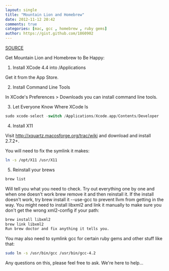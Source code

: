```yaml
---
layout: single
title: "Mountain Lion and Homebrew"
date: 2012-11-12 20:42
comments: true
categories: [mac, gcc , homebrew , ruby gems]
author: https://gist.github.com/1860902
---
```

[SOURCE](https://gist.github.com/1860902)

Get Mountain Lion and Homebrew to Be Happy:

1) Install XCode 4.4 into /Applications

Get it from the App Store.

2) Install Command Line Tools

In XCode's Preferences > Downloads you can install command line tools.

3) Let Everyone Know Where XCode Is

```c
sudo xcode-select -switch /Applications/Xcode.app/Contents/Developer
```

4) Install X11

Visit http://xquartz.macosforge.org/trac/wiki and download and install 2.7.2+.

You will need to fix the symlink it makes:

```sh
ln -s /opt/X11 /usr/X11
```

5) Reinstall your brews

```bash
brew list
```

Will tell you what you need to check. Try out everything one by one and when one doesn't work brew remove it and then reinstall it. If the install doesn't work, try brew install it --use-gcc to prevent llvm from getting in the way.
You might need to install libxml2 and link it manually to make sure you don't get the wrong xml2-config if your path:

```bash
brew install libxml2  
brew link libxml2
Run brew doctor and fix anything it tells you.
```

You may also need to symlink gcc for certain ruby gems and other stuff like that:

```bash
sudo ln -s /usr/bin/gcc /usr/bin/gcc-4.2
```

Any questions on this, please feel free to ask. We're here to help...
